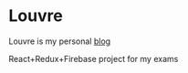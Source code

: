 # Louvre
Louvre is my personal [blog](bixxter.github.io/louvre/#/)

React+Redux+Firebase project for my exams
